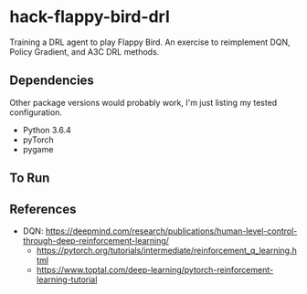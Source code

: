 # hack-flappy-bird-drl
Training a DRL agent to play Flappy Bird. An exercise to reimplement DQN, Policy Gradient, and A3C DRL methods.

## Dependencies
Other package versions would probably work, I'm just listing my tested configuration.
- Python 3.6.4
- pyTorch
- pygame

## To Run

## References
- DQN: https://deepmind.com/research/publications/human-level-control-through-deep-reinforcement-learning/
    - https://pytorch.org/tutorials/intermediate/reinforcement_q_learning.html
    - https://www.toptal.com/deep-learning/pytorch-reinforcement-learning-tutorial